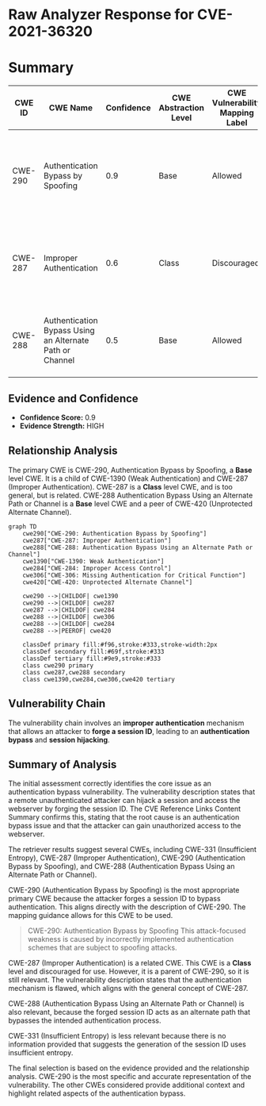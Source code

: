 # Raw Analyzer Response for CVE-2021-36320

# Summary
| CWE ID | CWE Name | Confidence | CWE Abstraction Level | CWE Vulnerability Mapping Label | CWE-Vulnerability Mapping Notes |
|---|---|---|---|---|---|
| CWE-290 | Authentication Bypass by Spoofing | 0.9 | Base | Allowed | Primary CWE. The vulnerability allows an unauthenticated attacker to hijack a session by forging the session ID. |
| CWE-287 | Improper Authentication | 0.6 | Class | Discouraged | Secondary CWE. The product does not sufficiently prove that the claim to an identity is correct. |
| CWE-288 | Authentication Bypass Using an Alternate Path or Channel | 0.5 | Base | Allowed | Secondary CWE. The attacker can bypass authentication via an alternate path. |

## Evidence and Confidence

*   **Confidence Score:** 0.9
*   **Evidence Strength:** HIGH

## Relationship Analysis
The primary CWE is CWE-290, Authentication Bypass by Spoofing, a **Base** level CWE. It is a child of CWE-1390 (Weak Authentication) and CWE-287 (Improper Authentication). CWE-287 is a **Class** level CWE, and is too general, but is related. CWE-288 Authentication Bypass Using an Alternate Path or Channel is a **Base** level CWE and a peer of CWE-420 (Unprotected Alternate Channel).

```mermaid
graph TD
    cwe290["CWE-290: Authentication Bypass by Spoofing"]
    cwe287["CWE-287: Improper Authentication"]
    cwe288["CWE-288: Authentication Bypass Using an Alternate Path or Channel"]
    cwe1390["CWE-1390: Weak Authentication"]
    cwe284["CWE-284: Improper Access Control"]
    cwe306["CWE-306: Missing Authentication for Critical Function"]
    cwe420["CWE-420: Unprotected Alternate Channel"]
    
    cwe290 -->|CHILDOF| cwe1390
    cwe290 -->|CHILDOF| cwe287
    cwe287 -->|CHILDOF| cwe284
    cwe288 -->|CHILDOF| cwe306
    cwe288 -->|CHILDOF| cwe284    
    cwe288 -->|PEEROF| cwe420
    
    classDef primary fill:#f96,stroke:#333,stroke-width:2px
    classDef secondary fill:#69f,stroke:#333
    classDef tertiary fill:#9e9,stroke:#333
    class cwe290 primary
    class cwe287,cwe288 secondary
    class cwe1390,cwe284,cwe306,cwe420 tertiary
```

## Vulnerability Chain
The vulnerability chain involves an **improper authentication** mechanism that allows an attacker to **forge a session ID**, leading to an **authentication bypass** and **session hijacking**.

## Summary of Analysis
The initial assessment correctly identifies the core issue as an authentication bypass vulnerability. The vulnerability description states that a remote unauthenticated attacker can hijack a session and access the webserver by forging the session ID. The CVE Reference Links Content Summary confirms this, stating that the root cause is an authentication bypass issue and that the attacker can gain unauthorized access to the webserver.

The retriever results suggest several CWEs, including CWE-331 (Insufficient Entropy), CWE-287 (Improper Authentication), CWE-290 (Authentication Bypass by Spoofing), and CWE-288 (Authentication Bypass Using an Alternate Path or Channel).

CWE-290 (Authentication Bypass by Spoofing) is the most appropriate primary CWE because the attacker forges a session ID to bypass authentication. This aligns directly with the description of CWE-290. The mapping guidance allows for this CWE to be used.
> CWE-290: Authentication Bypass by Spoofing
> This attack-focused weakness is caused by incorrectly implemented authentication schemes that are subject to spoofing attacks.

CWE-287 (Improper Authentication) is a related CWE. This CWE is a **Class** level and discouraged for use. However, it is a parent of CWE-290, so it is still relevant. The vulnerability description states that the authentication mechanism is flawed, which aligns with the general concept of CWE-287.

CWE-288 (Authentication Bypass Using an Alternate Path or Channel) is also relevant, because the forged session ID acts as an alternate path that bypasses the intended authentication process.

CWE-331 (Insufficient Entropy) is less relevant because there is no information provided that suggests the generation of the session ID uses insufficient entropy.

The final selection is based on the evidence provided and the relationship analysis. CWE-290 is the most specific and accurate representation of the vulnerability. The other CWEs considered provide additional context and highlight related aspects of the authentication bypass.